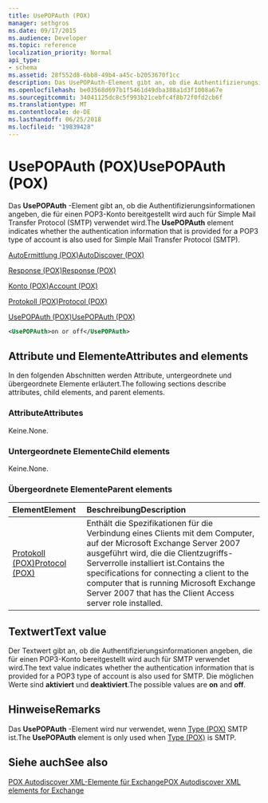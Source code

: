 ```yaml
---
title: UsePOPAuth (POX)
manager: sethgros
ms.date: 09/17/2015
ms.audience: Developer
ms.topic: reference
localization_priority: Normal
api_type:
- schema
ms.assetid: 28f552d8-6bb8-49b4-a45c-b2053670f1cc
description: Das UsePOPAuth-Element gibt an, ob die Authentifizierungsinformationen angeben, die für einen POP3-Konto bereitgestellt wird auch für Simple Mail Transfer Protocol (SMTP) verwendet wird.
ms.openlocfilehash: be03568d697b1f5461d49dba388a1d3f1008a67e
ms.sourcegitcommit: 34041125dc8c5f993b21cebfc4f8b72f0fd2cb6f
ms.translationtype: MT
ms.contentlocale: de-DE
ms.lasthandoff: 06/25/2018
ms.locfileid: "19839428"
---
```

# <a name="usepopauth-pox"></a><span data-ttu-id="79fee-103">UsePOPAuth (POX)</span><span class="sxs-lookup"><span data-stu-id="79fee-103">UsePOPAuth (POX)</span></span>

<span data-ttu-id="79fee-104">Das **UsePOPAuth** -Element gibt an, ob die Authentifizierungsinformationen angeben, die für einen POP3-Konto bereitgestellt wird auch für Simple Mail Transfer Protocol (SMTP) verwendet wird.</span><span class="sxs-lookup"><span data-stu-id="79fee-104">The **UsePOPAuth** element indicates whether the authentication information that is provided for a POP3 type of account is also used for Simple Mail Transfer Protocol (SMTP).</span></span> 
  
[<span data-ttu-id="79fee-105">AutoErmittlung (POX)</span><span class="sxs-lookup"><span data-stu-id="79fee-105">AutoDiscover (POX)</span></span>](autodiscover-pox.md)
  
[<span data-ttu-id="79fee-106">Response (POX)</span><span class="sxs-lookup"><span data-stu-id="79fee-106">Response (POX)</span></span>](response-pox.md)
  
[<span data-ttu-id="79fee-107">Konto (POX)</span><span class="sxs-lookup"><span data-stu-id="79fee-107">Account (POX)</span></span>](account-pox.md)
  
[<span data-ttu-id="79fee-108">Protokoll (POX)</span><span class="sxs-lookup"><span data-stu-id="79fee-108">Protocol (POX)</span></span>](protocol-pox.md)
  
[<span data-ttu-id="79fee-109">UsePOPAuth (POX)</span><span class="sxs-lookup"><span data-stu-id="79fee-109">UsePOPAuth (POX)</span></span>](usepopauth-pox.md)
  
```xml
<UsePOPAuth>on or off</UsePOPAuth>
```

## <a name="attributes-and-elements"></a><span data-ttu-id="79fee-110">Attribute und Elemente</span><span class="sxs-lookup"><span data-stu-id="79fee-110">Attributes and elements</span></span>

<span data-ttu-id="79fee-111">In den folgenden Abschnitten werden Attribute, untergeordnete und übergeordnete Elemente erläutert.</span><span class="sxs-lookup"><span data-stu-id="79fee-111">The following sections describe attributes, child elements, and parent elements.</span></span>
  
### <a name="attributes"></a><span data-ttu-id="79fee-112">Attribute</span><span class="sxs-lookup"><span data-stu-id="79fee-112">Attributes</span></span>

<span data-ttu-id="79fee-113">Keine.</span><span class="sxs-lookup"><span data-stu-id="79fee-113">None.</span></span>
  
### <a name="child-elements"></a><span data-ttu-id="79fee-114">Untergeordnete Elemente</span><span class="sxs-lookup"><span data-stu-id="79fee-114">Child elements</span></span>

<span data-ttu-id="79fee-115">Keine.</span><span class="sxs-lookup"><span data-stu-id="79fee-115">None.</span></span>
  
### <a name="parent-elements"></a><span data-ttu-id="79fee-116">Übergeordnete Elemente</span><span class="sxs-lookup"><span data-stu-id="79fee-116">Parent elements</span></span>

|<span data-ttu-id="79fee-117">**Element**</span><span class="sxs-lookup"><span data-stu-id="79fee-117">**Element**</span></span>|<span data-ttu-id="79fee-118">**Beschreibung**</span><span class="sxs-lookup"><span data-stu-id="79fee-118">**Description**</span></span>|
|:-----|:-----|
|[<span data-ttu-id="79fee-119">Protokoll (POX)</span><span class="sxs-lookup"><span data-stu-id="79fee-119">Protocol (POX)</span></span>](protocol-pox.md) <br/> |<span data-ttu-id="79fee-120">Enthält die Spezifikationen für die Verbindung eines Clients mit dem Computer, auf der Microsoft Exchange Server 2007 ausgeführt wird, die die Clientzugriffs-Serverrolle installiert ist.</span><span class="sxs-lookup"><span data-stu-id="79fee-120">Contains the specifications for connecting a client to the computer that is running Microsoft Exchange Server 2007 that has the Client Access server role installed.</span></span>  <br/> |
   
## <a name="text-value"></a><span data-ttu-id="79fee-121">Textwert</span><span class="sxs-lookup"><span data-stu-id="79fee-121">Text value</span></span>

<span data-ttu-id="79fee-122">Der Textwert gibt an, ob die Authentifizierungsinformationen angeben, die für einen POP3-Konto bereitgestellt wird auch für SMTP verwendet wird.</span><span class="sxs-lookup"><span data-stu-id="79fee-122">The text value indicates whether the authentication information that is provided for a POP3 type of account is also used for SMTP.</span></span> <span data-ttu-id="79fee-123">Die möglichen Werte sind **aktiviert** und **deaktiviert**.</span><span class="sxs-lookup"><span data-stu-id="79fee-123">The possible values are **on** and **off**.</span></span>
  
## <a name="remarks"></a><span data-ttu-id="79fee-124">Hinweise</span><span class="sxs-lookup"><span data-stu-id="79fee-124">Remarks</span></span>

<span data-ttu-id="79fee-125">Das **UsePOPAuth** -Element wird nur verwendet, wenn [Type (POX)](type-pox.md) SMTP ist.</span><span class="sxs-lookup"><span data-stu-id="79fee-125">The **UsePOPAuth** element is only used when [Type (POX)](type-pox.md) is SMTP.</span></span> 
  
## <a name="see-also"></a><span data-ttu-id="79fee-126">Siehe auch</span><span class="sxs-lookup"><span data-stu-id="79fee-126">See also</span></span>



[<span data-ttu-id="79fee-127">POX Autodiscover XML-Elemente für Exchange</span><span class="sxs-lookup"><span data-stu-id="79fee-127">POX Autodiscover XML elements for Exchange</span></span>](pox-autodiscover-xml-elements-for-exchange.md)

